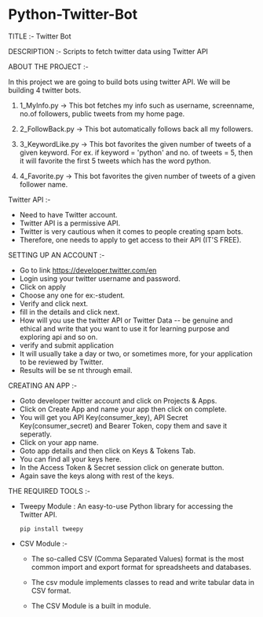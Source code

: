 # Python-Twitter-Bot

TITLE :- Twitter Bot

DESCRIPTION :- Scripts to fetch twitter data using Twitter API

ABOUT THE PROJECT :-
  
 In this project we are going to build bots using twitter API. We will be building 4 twitter bots.

   1. 1_MyInfo.py -> This bot fetches my info such as username, screenname, no.of followers, public tweets from my home page.
   
   2. 2_FollowBack.py -> This bot automatically follows back all my followers.
   
   3. 3_KeywordLike.py -> This bot favorites the given number of tweets of a given keyword. For ex. if keyword = 'python' and no. of tweets = 5, then it will favorite 
                          the first 5 tweets which has the word python.
   4. 4_Favorite.py -> This bot favorites the given number of tweets of a given follower name.
   
Twitter API :- 
  * Need to have Twitter account.
  * Twitter API is a permissive API.
  * Twitter is very cautious when it comes to people creating spam bots.
  * Therefore, one needs to apply to get access to their API (IT'S FREE).
  
SETTING UP AN ACCOUNT :-
  * Go to link https://developer.twitter.com/en
  * Login using your twitter username and password.
  * Click on apply
  * Choose any one for ex:-student.
  * Verify and click next.
  * fill in the details and click next.
  * How will you use the twitter API or Twitter Data -- be genuine and ethical and write that you want to use it for learning purpose and exploring api and so on.
  * verify and submit application
  * It will usually take a day or two, or sometimes more, for your application to be reviewed by Twitter.
  * Results will be se nt through email.
  
CREATING AN APP :-
  * Goto developer twitter account and click on Projects & Apps.
  * Click on Create App and name your app then click on complete.
  * You will get you API Key(consumer_key), API Secret Key(consumer_secret) and Bearer Token, copy them and save it seperatly.
  * Click on your app name.
  * Goto app details and then click on Keys & Tokens Tab.
  * You can find all your keys here.
  * In the Access Token & Secret session click on generate button. 
  * Again save the keys along with rest of the keys.
  
THE REQUIRED TOOLS :-
* Tweepy Module : An easy-to-use Python library for accessing the Twitter API.
   
      pip install tweepy
      
* CSV Module :- 
     - The so-called CSV (Comma Separated Values) format is the most common import and export format for spreadsheets and databases.
              
     - The csv module implements classes to read and write tabular data in CSV format. 
              
     - The CSV Module is a built in module.


      
  
  
